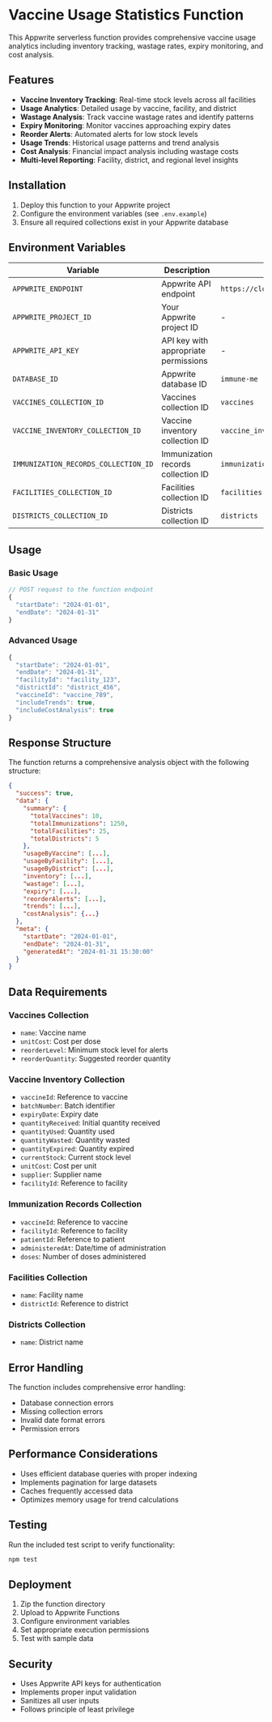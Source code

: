 # Vaccine Usage Statistics Function

This Appwrite serverless function provides comprehensive vaccine usage analytics including inventory tracking, wastage rates, expiry monitoring, and cost analysis.

## Features

- **Vaccine Inventory Tracking**: Real-time stock levels across all facilities
- **Usage Analytics**: Detailed usage by vaccine, facility, and district
- **Wastage Analysis**: Track vaccine wastage rates and identify patterns
- **Expiry Monitoring**: Monitor vaccines approaching expiry dates
- **Reorder Alerts**: Automated alerts for low stock levels
- **Usage Trends**: Historical usage patterns and trend analysis
- **Cost Analysis**: Financial impact analysis including wastage costs
- **Multi-level Reporting**: Facility, district, and regional level insights

## Installation

1. Deploy this function to your Appwrite project
2. Configure the environment variables (see `.env.example`)
3. Ensure all required collections exist in your Appwrite database

## Environment Variables

| Variable | Description | Default |
|----------|-------------|---------|
| `APPWRITE_ENDPOINT` | Appwrite API endpoint | `https://cloud.appwrite.io/v1` |
| `APPWRITE_PROJECT_ID` | Your Appwrite project ID | - |
| `APPWRITE_API_KEY` | API key with appropriate permissions | - |
| `DATABASE_ID` | Appwrite database ID | `immune-me` |
| `VACCINES_COLLECTION_ID` | Vaccines collection ID | `vaccines` |
| `VACCINE_INVENTORY_COLLECTION_ID` | Vaccine inventory collection ID | `vaccine_inventory` |
| `IMMUNIZATION_RECORDS_COLLECTION_ID` | Immunization records collection ID | `immunization_records` |
| `FACILITIES_COLLECTION_ID` | Facilities collection ID | `facilities` |
| `DISTRICTS_COLLECTION_ID` | Districts collection ID | `districts` |

## Usage

### Basic Usage

```javascript
// POST request to the function endpoint
{
  "startDate": "2024-01-01",
  "endDate": "2024-01-31"
}
```

### Advanced Usage

```javascript
{
  "startDate": "2024-01-01",
  "endDate": "2024-01-31",
  "facilityId": "facility_123",
  "districtId": "district_456",
  "vaccineId": "vaccine_789",
  "includeTrends": true,
  "includeCostAnalysis": true
}
```

## Response Structure

The function returns a comprehensive analysis object with the following structure:

```json
{
  "success": true,
  "data": {
    "summary": {
      "totalVaccines": 10,
      "totalImmunizations": 1250,
      "totalFacilities": 25,
      "totalDistricts": 5
    },
    "usageByVaccine": [...],
    "usageByFacility": [...],
    "usageByDistrict": [...],
    "inventory": [...],
    "wastage": [...],
    "expiry": [...],
    "reorderAlerts": [...],
    "trends": [...],
    "costAnalysis": {...}
  },
  "meta": {
    "startDate": "2024-01-01",
    "endDate": "2024-01-31",
    "generatedAt": "2024-01-31 15:30:00"
  }
}
```

## Data Requirements

### Vaccines Collection
- `name`: Vaccine name
- `unitCost`: Cost per dose
- `reorderLevel`: Minimum stock level for alerts
- `reorderQuantity`: Suggested reorder quantity

### Vaccine Inventory Collection
- `vaccineId`: Reference to vaccine
- `batchNumber`: Batch identifier
- `expiryDate`: Expiry date
- `quantityReceived`: Initial quantity received
- `quantityUsed`: Quantity used
- `quantityWasted`: Quantity wasted
- `quantityExpired`: Quantity expired
- `currentStock`: Current stock level
- `unitCost`: Cost per unit
- `supplier`: Supplier name
- `facilityId`: Reference to facility

### Immunization Records Collection
- `vaccineId`: Reference to vaccine
- `facilityId`: Reference to facility
- `patientId`: Reference to patient
- `administeredAt`: Date/time of administration
- `doses`: Number of doses administered

### Facilities Collection
- `name`: Facility name
- `districtId`: Reference to district

### Districts Collection
- `name`: District name

## Error Handling

The function includes comprehensive error handling:
- Database connection errors
- Missing collection errors
- Invalid date format errors
- Permission errors

## Performance Considerations

- Uses efficient database queries with proper indexing
- Implements pagination for large datasets
- Caches frequently accessed data
- Optimizes memory usage for trend calculations

## Testing

Run the included test script to verify functionality:

```bash
npm test
```

## Deployment

1. Zip the function directory
2. Upload to Appwrite Functions
3. Configure environment variables
4. Set appropriate execution permissions
5. Test with sample data

## Security

- Uses Appwrite API keys for authentication
- Implements proper input validation
- Sanitizes all user inputs
- Follows principle of least privilege